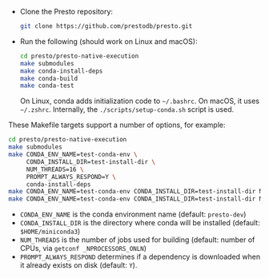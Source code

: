 * Clone the Presto repository:

  ```bash
  git clone https://github.com/prestodb/presto.git
  ```

* Run the following (should work on Linux and macOS):

  ```bash
  cd presto/presto-native-execution
  make submodules
  make conda-install-deps
  make conda-build
  make conda-test
  ```

  On Linux, conda adds initialization code to `~/.bashrc`. On macOS, it uses
  `~/.zshrc`. Internally, the `./scripts/setup-conda.sh` script is used.

These Makefile targets support a number of options, for example:

```bash
cd presto/presto-native-execution
make submodules
make CONDA_ENV_NAME=test-conda-env \
     CONDA_INSTALL_DIR=test-install-dir \
     NUM_THREADS=16 \
     PROMPT_ALWAYS_RESPOND=Y \
     conda-install-deps
make CONDA_ENV_NAME=test-conda-env CONDA_INSTALL_DIR=test-install-dir NUM_THREADS=16 conda-build
make CONDA_ENV_NAME=test-conda-env CONDA_INSTALL_DIR=test-install-dir NUM_THREADS=16 conda-test
```

- `CONDA_ENV_NAME` is the conda environment name (default: `presto-dev`)
- `CONDA_INSTALL_DIR` is the directory where conda will be installed (default: `$HOME/miniconda3`)
- `NUM_THREADS` is the number of jobs used for building (default: number of CPUs, via `getconf _NPROCESSORS_ONLN`)
- `PROMPT_ALWAYS_RESPOND` determines if a dependency is downloaded when it already exists on disk (default: `Y`).
